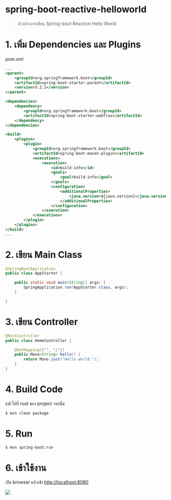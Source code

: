 # spring-boot-reactive-helloworld

> ตัวอย่างการเขียน Spring-boot Reactive Hello World

# 1. เพิ่ม Dependencies และ Plugins 

pom.xml 
``` xml
...
<parent>
    <groupId>org.springframework.boot</groupId>
    <artifactId>spring-boot-starter-parent</artifactId>
    <version>3.2.1</version>
</parent>

<dependencies>
    <dependency>
        <groupId>org.springframework.boot</groupId>
        <artifactId>spring-boot-starter-webflux</artifactId>
    </dependency>
</dependencies>

<build>
    <plugins>
        <plugin>
            <groupId>org.springframework.boot</groupId>
            <artifactId>spring-boot-maven-plugin</artifactId>
            <executions>        
                <execution>            
                    <id>build-info</id>            
                    <goals>                
                        <goal>build-info</goal>            
                    </goals>        
                    <configuration>                
                        <additionalProperties>                    
                            <java.version>${java.version}</java.version>                                   
                        </additionalProperties>            
                    </configuration>        
                </execution>    
            </executions>
        </plugin>
    </plugins>
</build>
...
```

# 2. เขียน Main Class 

``` java
@SpringBootApplication
public class AppStarter {

    public static void main(String[] args) {
        SpringApplication.run(AppStarter.class, args);
    }

}
```

# 3. เขียน Controller
``` java
@RestController
public class HomeController {

    @GetMapping({"", "/"})
    public Mono<String> hello() {
        return Mono.just("Hello world.");
    }
}
```

# 4. Build Code
cd ไปที่ root ของ project จากนั้น  
``` sh
$ mvn clean package
```

# 5. Run 
``` sh 
$ mvn spring-boot:run
```

# 6. เข้าใช้งาน

เปิด browser แล้วเข้า [http://localhost:8080](http://localhost:8080)

![](./result.png)
